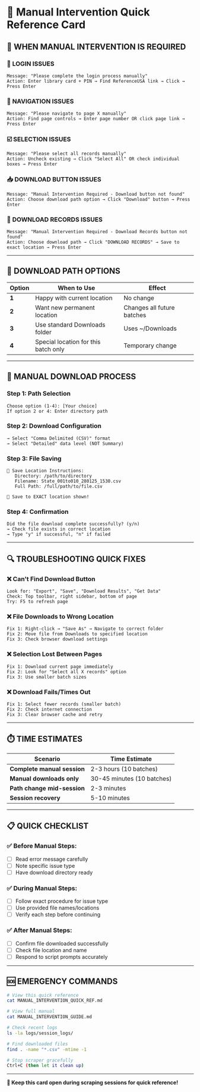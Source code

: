 # 🔧 Manual Intervention Quick Reference Card

## 🚨 WHEN MANUAL INTERVENTION IS REQUIRED

### 🔑 **LOGIN ISSUES**
```
Message: "Please complete the login process manually"
Action: Enter library card + PIN → Find ReferenceUSA link → Click → Press Enter
```

### 🧭 **NAVIGATION ISSUES**
```
Message: "Please navigate to page X manually"
Action: Find page controls → Enter page number OR click page link → Press Enter
```

### ☑️ **SELECTION ISSUES**
```
Message: "Please select all records manually"
Action: Uncheck existing → Click "Select All" OR check individual boxes → Press Enter
```

### 📥 **DOWNLOAD BUTTON ISSUES**
```
Message: "Manual Intervention Required - Download button not found"
Action: Choose download path option → Click "Download" button → Press Enter
```

### 💾 **DOWNLOAD RECORDS ISSUES**
```
Message: "Manual Intervention Required - Download Records button not found"
Action: Choose download path → Click "DOWNLOAD RECORDS" → Save to exact location → Press Enter
```

---

## 📁 DOWNLOAD PATH OPTIONS

| Option | When to Use | Effect |
|--------|-------------|--------|
| **1** | Happy with current location | No change |
| **2** | Want new permanent location | Changes all future batches |
| **3** | Use standard Downloads folder | Uses ~/Downloads |
| **4** | Special location for this batch only | Temporary change |

---

## 🎯 MANUAL DOWNLOAD PROCESS

### Step 1: Path Selection
```
Choose option (1-4): [Your choice]
If option 2 or 4: Enter directory path
```

### Step 2: Download Configuration
```
→ Select "Comma Delimited (CSV)" format
→ Select "Detailed" data level (NOT Summary)
```

### Step 3: File Saving
```
📁 Save Location Instructions:
   Directory: /path/to/directory
   Filename: State_001to010_280125_1530.csv
   Full Path: /full/path/to/file.csv

📆 Save to EXACT location shown!
```

### Step 4: Confirmation
```
Did the file download complete successfully? (y/n)
→ Check file exists in correct location
→ Type "y" if successful, "n" if failed
```

---

## 🔍 TROUBLESHOOTING QUICK FIXES

### ❌ **Can't Find Download Button**
```
Look for: "Export", "Save", "Download Results", "Get Data"
Check: Top toolbar, right sidebar, bottom of page
Try: F5 to refresh page
```

### ❌ **File Downloads to Wrong Location**
```
Fix 1: Right-click → "Save As" → Navigate to correct folder
Fix 2: Move file from Downloads to specified location
Fix 3: Check browser download settings
```

### ❌ **Selection Lost Between Pages**
```
Fix 1: Download current page immediately
Fix 2: Look for "Select all X records" option
Fix 3: Use smaller batch sizes
```

### ❌ **Download Fails/Times Out**
```
Fix 1: Select fewer records (smaller batch)
Fix 2: Check internet connection
Fix 3: Clear browser cache and retry
```

---

## ⏱️ TIME ESTIMATES

| Scenario | Time Estimate |
|----------|---------------|
| **Complete manual session** | 2-3 hours (10 batches) |
| **Manual downloads only** | 30-45 minutes (10 batches) |
| **Path change mid-session** | 2-3 minutes |
| **Session recovery** | 5-10 minutes |

---

## 📋 QUICK CHECKLIST

### ✅ Before Manual Steps:
- [ ] Read error message carefully
- [ ] Note specific issue type
- [ ] Have download directory ready

### ✅ During Manual Steps:
- [ ] Follow exact procedure for issue type
- [ ] Use provided file names/locations
- [ ] Verify each step before continuing

### ✅ After Manual Steps:
- [ ] Confirm file downloaded successfully
- [ ] Check file location and name
- [ ] Respond to script prompts accurately

---

## 🆘 EMERGENCY COMMANDS

```bash
# View this quick reference
cat MANUAL_INTERVENTION_QUICK_REF.md

# View full manual
cat MANUAL_INTERVENTION_GUIDE.md

# Check recent logs
ls -la logs/session_logs/

# Find downloaded files
find . -name "*.csv" -mtime -1

# Stop scraper gracefully
Ctrl+C (then let it clean up)
```

---

**🔖 Keep this card open during scraping sessions for quick reference!**
